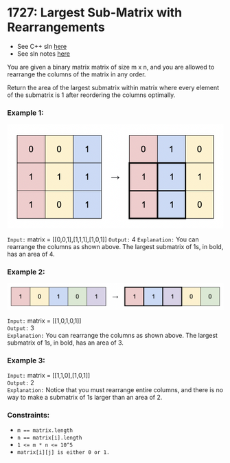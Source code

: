 # 1727: Largest Sub-Matrix with Rearrangements

- See C++ sln [here](./solution.cpp)
- See sln notes [here](./1727%20Largest%20Sub-matrix%20with%20Rearrangements.pdf)

You are given a binary matrix matrix of size m x n, and you are allowed to rearrange the
columns of the matrix in any order.

Return the area of the largest submatrix within matrix where every element of the 
submatrix is 1 after reordering the columns optimally.

 
### Example 1:

![Example 1](./example1.png)

`Input:` matrix = [[0,0,1],[1,1,1],[1,0,1]]
`Output:` 4
`Explanation:` You can rearrange the columns as shown above.
The largest submatrix of 1s, in bold, has an area of 4.


### Example 2:

![Example 2](./example2.png)

`Input:` matrix = [[1,0,1,0,1]]  
`Output:` 3  
`Explanation:` You can rearrange the columns as shown above.
The largest submatrix of 1s, in bold, has an area of 3.


### Example 3:

`Input:` matrix = [[1,1,0],[1,0,1]]  
`Output:` 2  
`Explanation:` Notice that you must rearrange entire columns, and there is no way to make a submatrix of 1s larger than an area of 2.
 

### Constraints:

- `m == matrix.length`
- `n == matrix[i].length`
- `1 <= m * n <= 10^5`
- `matrix[i][j] is either 0 or 1.`
